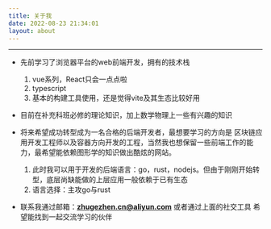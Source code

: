 ```yaml
---
title: 关于我
date: 2022-08-23 21:34:01
layout: about
---
```

<hr align="center"></hr>

- 先前学习了浏览器平台的web前端开发，拥有的技术栈
  1. vue系列，React只会一点点啦
  2. typescript
  3. 基本的构建工具使用，还是觉得vite及其生态比较好用

- 目前在补充科班必修的理论知识，加上数学物理上一些有兴趣的知识

- 将来希望成功转型成为一名合格的后端开发者，最想要学习的方向是 区块链应用开发工程师以及容器方向开发的工程，当然我也想保留一些前端工作的能力，最希望能依赖图形学的知识做出酷炫的网站。
  1. 此时我可以用于开发的后端语言：go，rust，nodejs。但由于刚刚开始转型，底层尚缺能做的上层应用一般依赖于已有生态
  2. 语言选择：主攻go与rust
- 联系我通过邮箱：**zhugezhen.cn@aliyun.com** 或者通过上面的社交工具
  希望能找到一起交流学习的伙伴